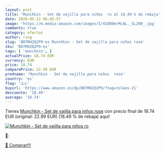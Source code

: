 ```yaml
---
layout: post
title: 'Munchkin - Set de vajilla para niños  ro al 18.49 % de rebaja'
date: 2020-05-12 06:45:57
image: 'https://m.media-amazon.com/images/I/416B9mrMcAL._SL200_.jpg'
comments: true
category: ofertas
author: ring
slug: 'B07RH2Q2P9-es Munchkin - Set de vajilla para niños rose'
sku: 'B07RH2Q2P9-es'
tags: [ 'munchkin', ]
actualPrice: 18.74 EUR
currency: EUR
price: 18.74
comparePrice: 22.99 EUR
prodname: 'Munchkin - Set de vajilla para niños  rose'
country: 'es'
flag: '🇪🇸'
buyurl: 'https://www.amazon.es/dp/B07RH2Q2P9/?tag=tolees-21'
descuento: '18.49'
average: '18.74'
---
```


Tienes [Munchkin - Set de vajilla para niños  rose](https://www.amazon.es/dp/B07RH2Q2P9/?tag=tolees-21) con precio final de  18.74 EUR (original: 22.99 EUR) (18.49 %  de rebaja) aqui!

[![Munchkin - Set de vajilla para niños  ro](https://m.media-amazon.com/images/I/416B9mrMcAL._SL200_.jpg)](https://www.amazon.es/dp/B07RH2Q2P9/?tag=tolees-21)

🔎:


[🛒 Comprar!!!](https://www.amazon.es/dp/B07RH2Q2P9/?tag=tolees-21)
